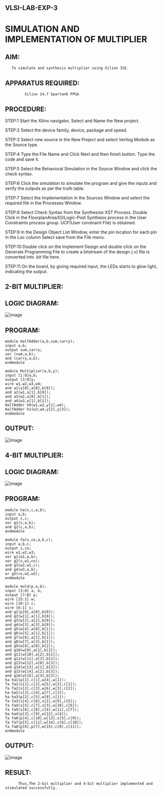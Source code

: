 ## VLSI-LAB-EXP-3
# SIMULATION AND IMPLEMENTATION OF MULTIPLIER 

## AIM: 
       To simulate and synthesis multiplier using Xilinx ISE.

## APPARATUS REQUIRED:
             Xilinx 14.7 Spartan6 FPGA
  
## PROCEDURE:
STEP:1  Start  the Xilinx navigator, Select and Name the New project.

STEP:2  Select the device family, device, package and speed.

STEP:3  Select new source in the New Project and select Verilog Module as the Source type.  

STEP:4  Type the File Name and Click Next and then finish button. Type the code and save it.

STEP:5  Select the Behavioral Simulation in the Source Window and click the check syntax.

STEP:6  Click the simulation to simulate the program and  give the inputs and verify the outputs as per the truth table. 

STEP:7  Select the Implementation in the Sources Window and select the required file in the Processes Window.

STEP:8  Select Check Syntax from the Synthesize  XST Process. Double Click in the  FloorplanArea/IO/Logic-Post Synthesis process in the User Constraints process group. UCF(User 
        constraint File) is obtained. 
	
STEP:9  In the Design Object List Window, enter the pin location for each pin in the Loc column Select save from the File menu.

STEP:10 Double click on the Implement Design and double click on the Generate Programming File to create a bitstream of the design.(.v) file is converted into .bit file here.

STEP:11 On the board, by giving required input, the LEDs starts to glow light, indicating the output.

## 2-BIT MULTIPLIER:

## LOGIC DIAGRAM:
![image](https://github.com/navaneethans/VLSI-LAB-EXP-3/assets/6987778/7713750f-65e6-41c0-8082-5005eac4031c)

## PROGRAM:
```
module HalfAdder(a,b,sum,carry);
input a,b;
output sum,carry;
xor (sum,a,b);
and (carry,a,b);
endmodule
	
module Multiplier(a,b,y);
input [1:0]a,b;
output [3:0]y;
wire w1,w2,w3,w4;
and a1(y[0],a[0],b[0]);
and a2(w1,a[1],b[0]);
and a3(w2,a[0],b[1]);
and a4(w3,a[1],b[1]);
HalfAdder h0(w1,w2,y[1],w4);
HalfAdder h1(w3,w4,y[2],y[3]);
endmodule
```
## OUTPUT:
![image](https://github.com/reshmasundar18/VLSI-LAB-EXP-3/assets/166894571/b3776ef1-d504-4fce-bd79-1042c42e19a1)

## 4-BIT MULTIPLIER:

## LOGIC DIAGRAM:
![image](https://github.com/navaneethans/VLSI-LAB-EXP-3/assets/6987778/d95215dd-8cf1-4e08-93cc-96adfdd7fbdc)

## PROGRAM:
```
module ha(s,c,a,b);
input a,b;
output s,c;
xor g1(s,a,b);
and g2(c,a,b);
endmodule

module fa(s,co,a,b,c);
input a,b,c;
output s,co;
wire w1,w2,w3;
xor g1(w1,a,b);
xor g2(s,w1,co);
and g3(w2,w1,c); 
and g4(w3,a,b);
or g5(co,w2,w3);
endmodule

module mul4(p,a,b);
input [3:0] a, b;
output [7:0] p;
wire [15:1] w;
wire [10:1] c;
wire [6:1] s;
and g1(p[0],a[0],b[0]);
and g2(w[1],a[1],b[0]);
and g3(w[2],a[2],b[0]);
and g4(w[3],a[3],b[0]);
and g5(w[4],a[0],b[1]);
and g6(w[5],a[1],b[1]);
and g7(w[6],a[2],b[1]);
and g8(w[7],a[3],b[1]);
and g9(w[8],a[0],b[2]);
and g10(w[9],a[1],b[2]);
and g11(w[10],a[2],b[2]);
and g12(w[11],a[3],b[2]);
and g13(w[12],a[0],b[3]);
and g14(w[13],a[1],b[3]);
and g15(w[14],a[2],b[3]);
and g16(w[15],a[3],b[3]);
ha ha1(p[1],c[1],w[4],w[1]);
fa fa1(s[1],c[2],w[5],w[2],c[1]);
fa fa2(s[2],c[3],w[6],w[3],c[2]);
ha ha2(s[3],c[4],w[7],c[3]);
ha ha3(p[2],c[5],w[8],s[1]);
fa fa3(s[4],c[6],s[2],w[9],c[5]);
fa fa4(s[5],c[7],s[3],w[10],c[6]);
fa fa5(s[6],c[8],c[4],w[11],c[7]);
ha ha4(p[3],c[9],w[12],s[4]);
fa fa6(p[4],c[10],w[13],s[5],c[9]);
fa fa7(p[5],c[11],w[14],s[6],c[10]);
fa fa8(p[6],p[7],w[15],c[8],c[11]);
endmodule

```
## OUTPUT:
![image](https://github.com/reshmasundar18/VLSI-LAB-EXP-3/assets/166894571/6fccad2e-a026-4329-b036-1f23b51c5859)

## RESULT:
          Thus,The 2-bit multiplier and 4-bit multiplier implemented and stimulated successfully.



